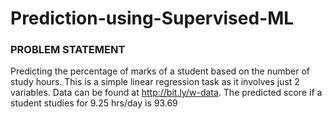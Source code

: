 # Prediction-using-Supervised-ML
### PROBLEM STATEMENT
Predicting the percentage of marks of a student based on the number of study hours.
This is a simple linear regression task as it involves just 2 variables.
Data can be found at http://bit.ly/w-data.
The predicted score if a student studies for 9.25 hrs/day is 93.69
